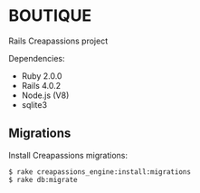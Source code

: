 # BOUTIQUE

Rails Creapassions project

Dependencies:

* Ruby 2.0.0
* Rails 4.0.2
* Node.js (V8)
* sqlite3

## Migrations

Install Creapassions migrations:

```
$ rake creapassions_engine:install:migrations
$ rake db:migrate
```
